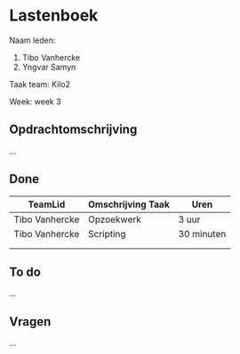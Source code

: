 # Lastenboek

Naam leden: 
1. Tibo Vanhercke
2. Yngvar Samyn

Taak team: Kilo2

Week: week 3

## Opdrachtomschrijving
...

## Done
| TeamLid        | Omschrijving Taak | Uren           |
| -------------- | -------------- | -------------- |
| Tibo Vanhercke | Opzoekwerk     | 3 uur          |
| Tibo Vanhercke | Scripting      | 30 minuten     |
|                |                |                |
|                |                |                |

## To do
...

## Vragen
...
